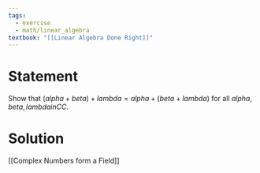 ```yaml
---
tags:
  - exercise
  - math/linear_algebra
textbook: "[[Linear Algebra Done Right]]"
---
```

# Statement
Show that $(alpha + beta) + lambda = alpha + (beta + lambda)$ for all $alpha, beta, lambda in CC$.
# Solution
[[Complex Numbers form a Field]]